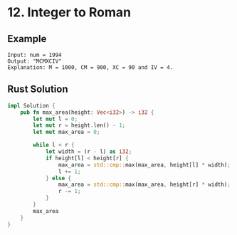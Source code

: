 <script setup>
import P12 from '../../src/components/P12.vue'
</script>

# 12. Integer to Roman

## Example

```
Input: num = 1994
Output: "MCMXCIV"
Explanation: M = 1000, CM = 900, XC = 90 and IV = 4.
```

<P12 />

## Rust Solution

```rust
impl Solution {
    pub fn max_area(height: Vec<i32>) -> i32 {
        let mut l = 0;
        let mut r = height.len() - 1;
        let mut max_area = 0;

        while l < r {
            let width = (r - l) as i32;
            if height[l] < height[r] {
                max_area = std::cmp::max(max_area, height[l] * width);
                l += 1;
            } else {
                max_area = std::cmp::max(max_area, height[r] * width);
                r -= 1;
            }
        }
        max_area
    }
}
```
